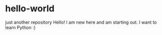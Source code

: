 # hello-world
just another repository
Hello! I am new here and am starting out. I want to learn Python :)
